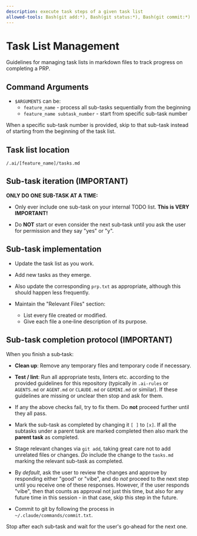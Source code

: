 ```yaml
---
description: execute task steps of a given task list
allowed-tools: Bash(git add:*), Bash(git status:*), Bash(git commit:*)
---
```

# Task List Management

Guidelines for managing task lists in markdown files to track progress on
completing a PRP.

## Command Arguments

- `$ARGUMENTS` can be:
  - `feature_name` - process all sub-tasks sequentially from the beginning
  - `feature_name subtask_number` - start from specific sub-task number

When a specific sub-task number is provided, skip to that sub-task
instead of starting from the beginning of the task list.

## Task list location

`/.ai/[feature_name]/tasks.md`

## Sub-task iteration (IMPORTANT)

**ONLY DO ONE SUB-TASK AT A TIME:**

  - Only ever include one sub-task on your internal TODO list.
    **This is VERY IMPORTANT!**

  - Do **NOT** start or even consider the next sub‑task until you
    ask the user for permission and they say "yes" or "y".

## Sub-task implementation

- Update the task list as you work.

- Add new tasks as they emerge.

- Also update the corresponding `prp.txt` as appropriate, although
  this should happen less frequently.

- Maintain the "Relevant Files" section:
   - List every file created or modified.
   - Give each file a one‑line description of its purpose.

## Sub-task completion protocol (IMPORTANT)

When you finish a sub‑task:

  - **Clean up**: Remove any temporary files and temporary code if
    necessary.

  - **Test / lint**: Run all appropriate tests, linters etc. according
    to the provided guidelines for this repository (typically in
    `.ai-rules` or `AGENTS.md` or `AGENT.md` or `CLAUDE.md` or
    `GEMINI.md` or similar).  If these guidelines are missing or
    unclear then stop and ask for them.

  - If any the above checks fail, try to fix them.  Do **not**
    proceed further until they all pass.

  - Mark the sub-task as completed by changing it `[ ]` to `[x]`.  If
    all the subtasks under a parent task are marked completed then
    also mark the **parent task** as completed.

  - Stage relevant changes via `git add`, taking great care not to add
    unrelated files or changes.  *Do* include the change to the
    `tasks.md` marking the relevant sub-task as completed.

  - By *default*, ask the user to review the changes and approve by
    responding either "good" or "vibe", and do *not* proceed to the
    next step until you receive one of these responses.  However, if
    the user responds "vibe", then that counts as approval not just
    this time, but also for any future time in this session - in that
    case, skip this step in the future.

  - Commit to git by following the process in
    `~/.claude/commands/commit.txt`.

Stop after each sub‑task and wait for the user's go‑ahead for the next
one.
